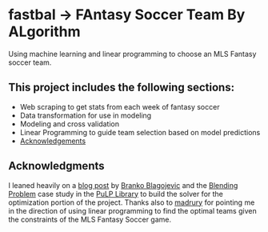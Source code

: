 # fastbal -> FAntasy Soccer Team By ALgorithm
Using machine learning and linear programming to choose an MLS Fantasy soccer team.

## This project includes the following sections:

  * Web scraping to get stats from each week of fantasy soccer
  * Data transformation for use in modeling
  * Modeling and cross validation
  * Linear Programming to guide team selection based on model predictions
  * [Acknowledgements](#acknowledgments)


## Acknowledgments

I leaned heavily on a [blog post](https://medium.com/ml-everything/using-python-and-linear-programming-to-optimize-fantasy-football-picks-dc9d1229db81) by [Branko Blagojevic](https://github.com/breeko) and the [Blending Problem](https://coin-or.github.io/pulp/CaseStudies/a_blending_problem.html) case study in the [PuLP Library](https://coin-or.github.io/pulp/index.html) to
build the solver for the optimization portion of the project. Thanks also to
[madrury](https://github.com/madrury) for pointing me in the direction of using
linear programming to find the optimal teams given the constraints of the MLS Fantasy Soccer game.